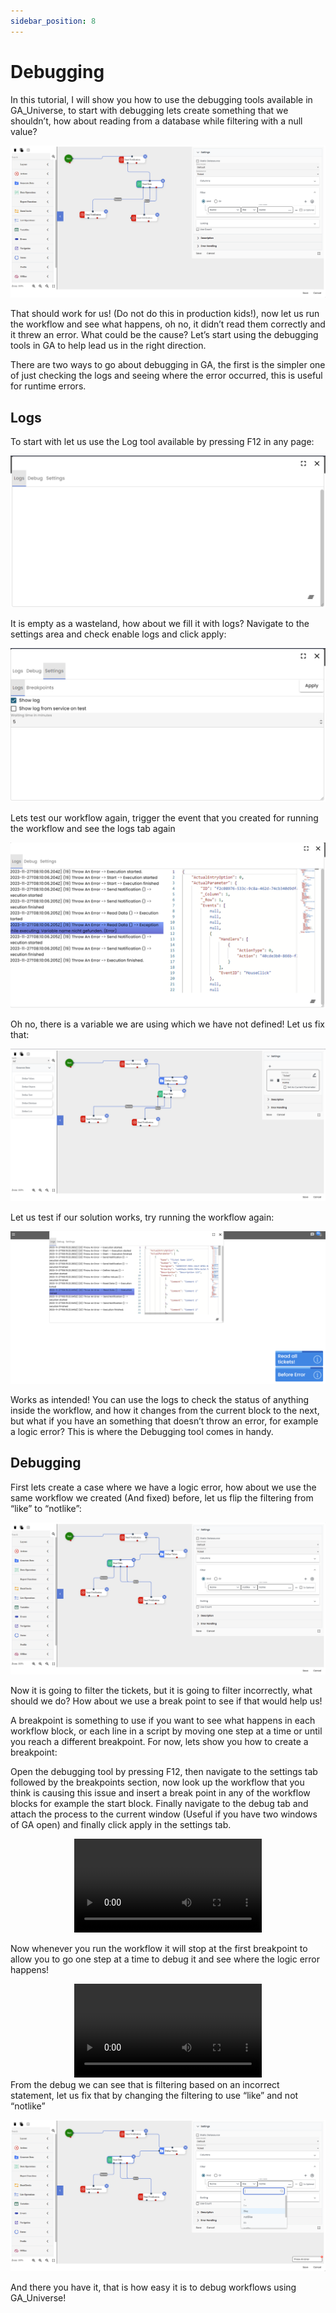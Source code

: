 ```yaml
---
sidebar_position: 8
---
```


# Debugging

In this tutorial, I will show you how to use the debugging tools available in GA_Universe, to start with debugging lets create something that we shouldn’t, how about reading from a database while filtering with a null value?

![Debugging image 1](../../static/img/debugging1.png)

That should work for us! (Do not do this in production kids!), now let us run the workflow and see what happens, oh no, it didn’t read them correctly and it threw an error. What could be the cause? Let’s start using the debugging tools in GA to help lead us in the right direction.

There are two ways to go about debugging in GA, the first is the simpler one of just checking the logs and seeing where the error occurred, this is useful for runtime errors.

## Logs

To start with let us use the Log tool available by pressing F12 in any page:

![Debugging image 2](../../static/img/debugging2.png)

It is empty as a wasteland, how about we fill it with logs? Navigate to the settings area and check enable logs and click apply:

![Debugging image 3](../../static/img/debugging3.png)

Lets test our workflow again, trigger the event that you created for running the workflow and see the logs tab again

![Debugging image 4](../../static/img/debugging4.png)

Oh no, there is a variable we are using which we have not defined! Let us fix that:

![Debugging image 5](../../static/img/debugging5.png)

Let us test if our solution works, try running the workflow again:

![Debugging image 6](../../static/img/debugging6.png)

Works as intended! You can use the logs to check the status of anything inside the workflow, and how it changes from the current block to the next, but what if you have an something that doesn’t throw an error, for example a logic error? This is where the Debugging tool comes in handy.

## Debugging

First lets create a case where we have a logic error, how about we use the same workflow we created (And fixed) before, let us flip the filtering from “like” to “notlike”:

![Debugging image 7](../../static/img/debugging7.png)

Now it is going to filter the tickets, but it is going to filter incorrectly, what should we do? How about we use a break point to see if that would help us!

A breakpoint is something to use if you want to see what happens in each workflow block, or each line in a script by moving one step at a time or until you reach a different breakpoint. For now, lets show you how to create a breakpoint:

Open the debugging tool by pressing F12, then navigate to the settings tab followed by the breakpoints section, now look up the workflow that you think is causing this issue and insert a break point in any of the workflow blocks for example the start block. Finally navigate to the debug tab and attach the process to the current window (Useful if you have two windows of GA open) and finally click apply in the settings tab.

<center>

<video controls="controls">
  <source src="/img/debugging8.mkv" />
</video>

</center>

Now whenever you run the workflow it will stop at the first breakpoint to allow you to go one step at a time to debug it and see where the logic error happens!

<center>

<video controls="controls">
  <source src="/img/debugging9.mkv" />
</video>

</center>
From the debug we can see that is filtering based on an incorrect statement, let us fix that by changing the filtering to use “like” and not “notlike”

![Debugging image 10](../../static/img/debugging10.png)

And there you have it, that is how easy it is to debug workflows using GA_Universe!
